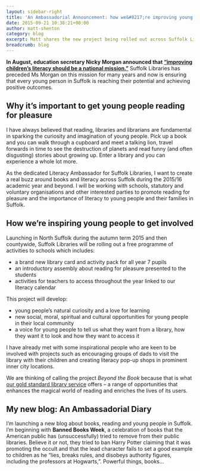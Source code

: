 ```yaml
---
layout: sidebar-right
title: 'An Ambassadorial Announcement: how we&#8217;re improving young people&#8217;s literacy in Suffolk'
date: 2015-09-21 10:38:21+00:00
author: matt-shenton
category: blog
excerpt: Matt shares the new project being rolled out across Suffolk Libraries to encourage young people's literacy.
breadcrumb: blog
---
```

**In August, education secretary Nicky Morgan announced that [“improving children’s literacy should be a national mission.”](http://www.gov.uk/government/news/nicky-morgan-and-david-walliams-launch-child-literacy-campaign)** Suffolk Libraries has preceded Ms Morgan on this mission for many years and now is ensuring that every young person in Suffolk is reaching their potential and achieving positive outcomes.

## Why it&#8217;s important to get young people reading for pleasure

I have always believed that reading, libraries and librarians are fundamental in sparking the curiosity and imagination of young people. Pick up a book and you can walk through a cupboard and meet a talking lion, travel forwards in time to see the destruction of planets and read funny (and often disgusting) stories about growing up. Enter a library and you can experience a whole lot more.

As the dedicated Literacy Ambassador for Suffolk Libraries, I want to create a real buzz around books and literacy across Suffolk during the 2015/16 academic year and beyond. I will be working with schools, statutory and voluntary organisations and other interested parties to promote reading for pleasure and the importance of literacy to young people and their families in Suffolk.

## How we&#8217;re inspiring young people to get involved

Launching in North Suffolk during the autumn term 2015 and then countywide, Suffolk Libraries will be rolling out a free programme of activities to schools which includes:

  * a brand new library card and activity pack for all year 7 pupils
  * an introductory assembly about reading for pleasure presented to the students
  * activities for teachers to access throughout the year linked to our literacy calendar

This project will develop:

  * young people&#8217;s natural curiosity and a love for learning
  * new social, moral, spiritual and cultural opportunities for young people in their local community
  * a voice for young people to tell us what they want from a library, how they want it to look and how they want to access it

I have already met with some inspirational people who are keen to be involved with projects such as encouraging groups of dads to visit the library with their children and creating literacy pop-up shops in prominent inner city locations.

We are thinking of calling the project <cite>Beyond the Book</cite> because that is what [our gold standard library service](/assets/pdf/suffolk-libraries-annual-review-2014-2015.pdf) offers – a range of opportunities that enhances the magical world of reading and enriches the lives of its users.

## My new blog: An Ambassadorial Diary

I’m launching a new blog about books, reading and young people in Suffolk. I&#8217;m beginning with **Banned Books Week**, a celebration of books that the American public has (unsuccessfully) tried to remove from their public libraries. Believe it or not, they tried to ban Harry Potter claiming that it was promoting the occult and that the lead character fails to set a good example to children as he &#8220;lies, breaks rules, and disobeys authority figures, including the professors at Hogwarts,&#8221;. Powerful things, books…
